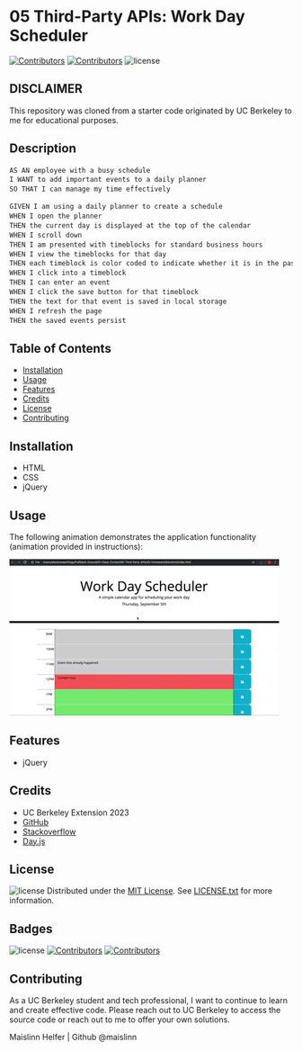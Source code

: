 # 05 Third-Party APIs: Work Day Scheduler

[![Contributors](https://img.shields.io/badge/Collaborator-UCBERKELEY-blue)](https://extension.berkeley.edu/)
[![Contributors](https://img.shields.io/badge/Collaborator-MAISLINN-blue)](https://github.com/Maislinn)
![license](https://img.shields.io/badge/license-MIT-yellow)

## DISCLAIMER 

This repository was cloned from a starter code originated by UC Berkeley to me for educational purposes. 

## Description
```md
AS AN employee with a busy schedule
I WANT to add important events to a daily planner
SO THAT I can manage my time effectively
```

```md
GIVEN I am using a daily planner to create a schedule
WHEN I open the planner
THEN the current day is displayed at the top of the calendar
WHEN I scroll down
THEN I am presented with timeblocks for standard business hours
WHEN I view the timeblocks for that day
THEN each timeblock is color coded to indicate whether it is in the past, present, or future
WHEN I click into a timeblock
THEN I can enter an event
WHEN I click the save button for that timeblock
THEN the text for that event is saved in local storage
WHEN I refresh the page
THEN the saved events persist
```

## Table of Contents
 * [Installation](#installation)
 * [Usage](#usage)
 * [Features](#features)
 * [Credits](#credits)
 * [License](#license)
 * [Contributing](#contributing)


## Installation
- HTML
- CSS
- jQuery

## Usage
The following animation demonstrates the application functionality (animation provided in instructions):

![A user clicks on slots on the color-coded calendar and edits the events.](./Assets/05-third-party-apis-homework-demo.gif)

## Features
- jQuery

## Credits
- UC Berkeley Extension 2023
- [GitHub](https://docs.github.com/en)
- [Stackoverflow](https://stackoverflow.com/)
- [Day.js](https://day.js.org/)

## License


![license](https://img.shields.io/badge/license-MIT-yellow)
Distributed under the [MIT License](https://opensource.org/license/mit/). See [LICENSE.txt](/LICENSE) for more information.
## Badges


![license](https://img.shields.io/badge/license-MIT-yellow)
[![Contributors](https://img.shields.io/badge/Collaborator-MAISLINN-blue)](https://github.com/Maislinn)
[![Contributors](https://img.shields.io/badge/Collaborator-UCBERKELEY-blue)](https://extension.berkeley.edu/)


## Contributing
As a UC Berkeley student and tech professional, I want to continue to learn and create effective code. Please reach out to UC Berkeley to access the source code or reach out to me to offer your own solutions. 


Maislinn Helfer | Github @maislinn